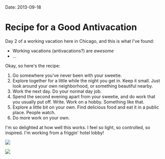 Date: 2013-09-18

# Recipe for a Good Antivacation

Day 2 of a working vacation here in Chicago, and this is what I've found:

* Working vacations (antivacations?) are _awesome_
* ...

Okay, so here's the recipe:

1. Go somewhere you've never been with your sweetie.
2. Explore together for a little while the night you get in. Keep it small.
   Just look around your own neighborhood, or something beautiful nearby.
3. Work the next day. Do your normal day job.
4. Spend the second evening apart from your sweetie, and do work that you
   usually put off. Write. Work on a hobby. Something like that.
5. Explore a little bit on your own. Find delicious food and eat it in a public
   place. People watch.
6. Do more work on your own.

I'm so delighted at how well this works. I feel so light, so controlled, so
inspired. I'm working from a friggin' hotel lobby!

![](https://draftin.com:443/images/1060?token=qC1T3emmi_iuMn1oVYQ9zPaDaR5FMz6EBY6bx-oetjv98Qoe1vAGXzT8oSPKAg-q7wpBQyLRxrRHFrXVp1Q9gg4)

![](https://draftin.com:443/images/1061?token=hwMrvwi64y8sORtoQIs3OZeUgSY_lWxxrTNdk95bgqD935MRYCZ5XvSVxfWA4sIwjh5kLvTflORCbR1vyGiknHo)
